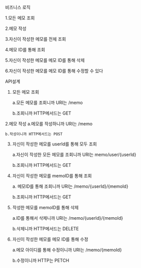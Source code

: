 비즈니스 로직

1.모든 메모 조회

2.메모 작성

3.자신이 작성한 메모를 전체 조회

4.메모 ID를 통해 조회

5.자신이 작성한 메모를 메모 ID를 통해 삭제

6.자신이 작성한 메모를 메모 ID를 통해 수정할 수 있다


API설계
1. 모든 메모 조회
   
	a.모든 메모를 조회니까 URI는 /memo

	b.조회니까 HTTP메서드는 GET


2.메모 작성
	a.메모를 작성하니까 URI는 /memo
 
	b.작성이니까 HTTP메서드는 POST
 


3. 자신이 작성한 메모를 userId를 통해 모두 조회
   
	a.자신이 작성한 모든 메모를 조회니까 URI는 memo/user/{userId}

	b.조회니까 HTTP메서드는 GET


4. 자신이 작성한 메모를  memoID를 통해 조회
   
	a. 메모ID를 통해 조회니까 URI는 /memo/{userId}/{memoId}

	b.조회니까 HTTP메서드는 GET



5. 작성한 메모를 memoID를 통해 삭제
   
	a.ID를 통해서 삭제니까 URI는 /memo/{userId}/{memoId}

	b.삭제니까 HTTP메서드는 DELETE

6. 자신이 작성한 메모를 메모 ID를 통해 수정
 
	a.메모 아이디를 통해 수정이니까 URI는 /memo/{memoId}

	b.수정이니까 HTTP는 PETCH

